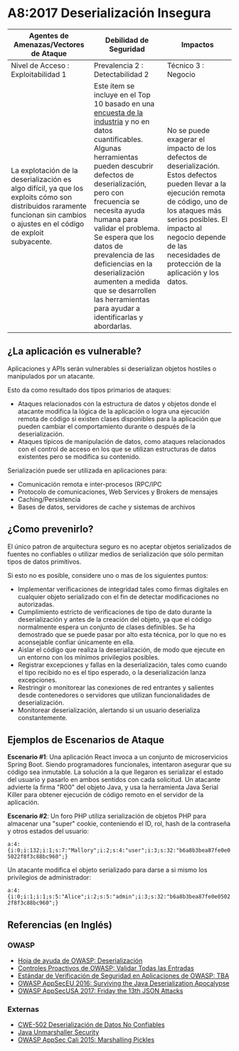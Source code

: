 # A8:2017 Deserialización Insegura

| Agentes de Amenazas/Vectores de Ataque | Debilidad de Seguridad           | Impactos               |
| -- | -- | -- |
| Nivel de Acceso : Exploitabilidad 1 | Prevalencia 2 : Detectabilidad 2 | Técnico 3 : Negocio |
| La explotación de la deserialización es algo difícil, ya que los exploits cómo son distribuidos raramente funcionan sin cambios o ajustes en el código de exploit subyacente. | Este ítem se incluye en el Top 10 basado en una [encuesta de la industria](https://owasp.blogspot.com/2017/08/owasp-top-10-2017-project-update.html) y no en datos cuantificables. Algunas herramientas pueden descubrir defectos de deserialización, pero con frecuencia se necesita ayuda humana para validar el problema. Se espera que los datos de prevalencia de las deficiencias en la deserialización aumenten a medida que se desarrollen las herramientas para ayudar a identificarlas y abordarlas. | No se puede exagerar el impacto de los defectos de deserialización. Estos defectos pueden llevar a la ejecución remota de código, uno de los ataques más serios posibles. El impacto al negocio depende de las necesidades de protección de la aplicación y los datos. |

## ¿La aplicación es vulnerable?

Aplicaciones y APIs serán vulnerables si deserializan objetos hostiles o manipulados por un atacante.

Esto da como resultado dos tipos primarios de ataques:

* Ataques relacionados con la estructura de datos y objetos donde el atacante modifica la lógica de la aplicación o logra una ejecución remota de código si existen clases disponibles para la aplicación que pueden cambiar el comportamiento durante o después de la deserialización.
* Ataques típicos de manipulación de datos, como ataques relacionados con el control de acceso en los que se utilizan estructuras de datos existentes pero se modifica su contenido.

Serialización puede ser utilizada en aplicaciones para:

* Comunicación remota e inter-procesos (RPC/IPC
* Protocolo de comunicaciones, Web Services y Brokers de mensajes
* Caching/Persistencia
* Bases de datos, servidores de cache y sistemas de archivos

## ¿Como prevenirlo?

El único patron de arquitectura seguro es no aceptar objetos serializados de fuentes no confiables o utilizar medios de serialización que sólo permitan tipos de datos primitivos.

Si esto no es posible, considere uno o mas de los siguientes puntos:

* Implementar verificaciones de integridad tales como firmas digitales en cualquier objeto serializado con el fin de detectar modificaciones no autorizadas.
* Cumplimiento estricto de verificaciones de tipo de dato durante la deserialización y antes de la creación del objeto, ya que el código normalmente espera un conjunto de clases definibles. Se ha demostrado que se puede pasar por alto esta técnica, por lo que no es aconsejable confiar únicamente en ella.
* Aislar el código que realiza la deserialización, de modo que ejecute en un entorno con los mínimos privilegios posibles.
* Registrar excepciones y fallas en la deserialización, tales como cuando el tipo recibido no es el tipo esperado, o la deserialización lanza excepciones.
* Restringir o monitorear las conexiones de red entrantes y salientes desde contenedores o servidores que utilizan funcionalidades de deserialización.
* Monitorear deserialización, alertando si un usuario deserializa constantemente.

## Ejemplos de Escenarios de Ataque

**Escenario #1**: Una aplicación React invoca a un conjunto de microservicios Spring Boot. Siendo programadores funcionales, intentaron asegurar que su código sea inmutable. La solución a la que llegaron es serializar el estado del usuario y pasarlo en ambos sentidos con cada solicitud. Un atacante advierte la firma "R00" del objeto Java, y usa la herramienta Java Serial Killer para obtener ejecución de código remoto en el servidor de la aplicación.

**Escenario #2**: Un foro PHP utiliza serialización de objetos PHP para almacenar una "super" cookie, conteniendo el ID, rol, hash de la contraseña y otros estados del usuario:

`a:4:{i:0;i:132;i:1;s:7:"Mallory";i:2;s:4:"user";i:3;s:32:"b6a8b3bea87fe0e05022f8f3c88bc960";}`

Un atacante modifica el objeto serializado para darse a si mismo los privilegios de administrador:

`a:4:{i:0;i:1;i:1;s:5:"Alice";i:2;s:5:"admin";i:3;s:32:"b6a8b3bea87fe0e05022f8f3c88bc960";}`

## Referencias (en Inglés)

### OWASP

* [Hoja de ayuda de OWASP: Deserialización](https://cheatsheetseries.owasp.org/cheatsheets/Deserialization_Cheat_Sheet.html)
* [Controles Proactivos de OWASP: Validar Todas las Entradas](https://owasp.org/www-project-proactive-controls/v3/en/c5-validate-inputs)
* [Estándar de Verificación de Seguridad en Aplicaciones de OWASP: TBA](https://github.com/OWASP/ASVS/blob/v4.0.2/4.0/en/0x11-V2-Authentication.md)
* [OWASP AppSecEU 2016: Surviving the Java Deserialization Apocalypse](https://speakerdeck.com/pwntester/surviving-the-java-deserialization-apocalypse)
* [OWASP AppSecUSA 2017: Friday the 13th JSON Attacks](https://speakerdeck.com/pwntester/friday-the-13th-json-attacks)

### Externas

* [CWE-502 Deserialización de Datos No Confiables](https://cwe.mitre.org/data/definitions/502.html)
* [Java Unmarshaller Security](https://github.com/mbechler/marshalsec)
* [OWASP AppSec Cali 2015: Marshalling Pickles](https://frohoff.github.io/appseccali-marshalling-pickles/)
